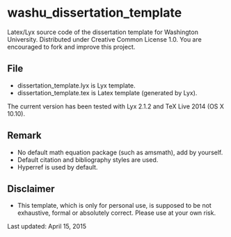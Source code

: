 # washu_dissertation_template
Latex/Lyx source code of the dissertation template for Washington University. Distributed under Creative Common License 1.0. You are encouraged to fork and improve this project.

## File
* dissertation_template.lyx is Lyx template.
* dissertation_template.tex is Latex template (generated by Lyx).

The current version has been tested with Lyx 2.1.2 and TeX Live 2014 (OS X 10.10).


## Remark
* No default math equation package (such as amsmath), add by yourself.
* Default citation and bibliography styles are used. 
* Hyperref is used by default.

## Disclaimer
* This template, which is only for personal use, is supposed to be not exhaustive, formal or absolutely correct. Please use at your own risk.

Last updated: April 15, 2015

